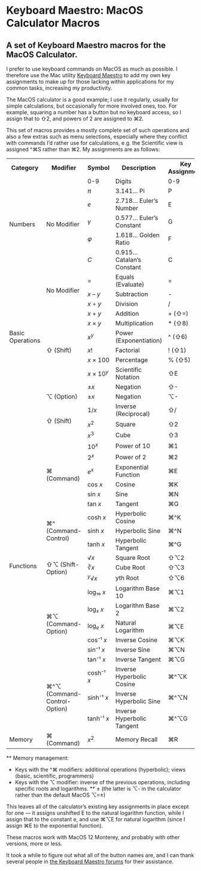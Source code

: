 # Keyboard Maestro: MacOS Calculator Macros
## A set of Keyboard Maestro macros for the MacOS Calculator.

I prefer to use keyboard commands on MacOS as much as possible. I therefore use the Mac utility [Keyboard Maestro](https://www.keyboardmaestro.com/main/) to add my own key assignments to make up for those lacking within applications for my common tasks, increasing my productivity.

The MacOS calculator is a good example; I use it regularly, usually for simple calculations, but occasionally for more involved ones, too. For example, squaring a number has a button but no keyboard access, so I assign that to ⇧2, and powers of 2 are assigned to ⌘2.

This set of macros provides a mostly complete set of such operations and also a few extras such as menu selections, especially where they conflict with commands I’d rather use for calculations, e.g. the Scientific view is assigned ^⌘S rather than ⌘2. My assignments are as follows: 

<table>
<tr><th> Category </th><th>  Modifier  </th><th> Symbol </th><th> Description </th><th> Key Assignment </th><th> Built-In </th></tr>
<tr><td rowspan=6> Numbers </td><td rowspan=6> No Modifier </td><td> 0-9 </td><td> Digits </td><td> 0-9 </td><td> Yes </td></tr>
<tr><td> <i>π</i> </td><td> 3.141… Pi                  </td><td>       P        </td><td>   Yes    </td></tr>
<tr><td> <i>e</i> </td><td> 2.718… Euler’s Number      </td><td>       E        </td><td>   No     </td></tr>
<tr><td> <i>γ</i> </td><td> 0.577… Euler’s Constant    </td><td>       G        </td><td>   No     </td></tr>
<tr><td> <i>φ</i> </td><td> 1.618… Golden Ratio        </td><td>       F        </td><td>   No     </td></tr>
<tr><td> <i>C</i> </td><td> 0.915… Catalan’s Constant  </td><td>       C        </td><td>   No     </td></tr>
<tr><td rowspan=11> Basic Operations </td><td rowspan=3> No Modifier </td><td>   = </td><td> Equals (Evaluate)   </td><td>    =     </td><td>   Yes    </td></tr>
<tr><td> <var>x</var> – <var>y</var>              </td><td> Subtraction            </td><td>     -     </td><td>   Yes    </td></tr>
<tr><td> <var>x</var> ÷ <var>y</var>              </td><td> Division               </td><td>     /     </td><td>   Yes    </td></tr>
<tr><td rowspan=7> ⇧ (Shift) </td><td> <var>x</var> + <var>y</var> </td><td> Addition </td><td> + (⇧=) </td><td> Yes </td></tr>
<tr><td> <var>x</var> × <var>y</var>              </td><td> Multiplication         </td><td>    * (⇧8) </td><td>   Yes    </td></tr>
<tr><td> <var>x</var><sup><var>y</var></sup>      </td><td> Power (Exponentiation) </td><td>    ^ (⇧6) </td><td>   Yes    </td></tr>
<tr><td> <var>x</var>!                            </td><td> Factorial              </td><td>    ! (⇧1) </td><td>   Yes    </td></tr>
<tr><td> <var>x</var> × 100                       </td><td> Percentage             </td><td>    % (⇧5) </td><td>   Yes    </td></tr>
<tr><td> <var>x</var> × 10<sup><var>y</var></sup> </td><td> Scientific Notation    </td><td>    ⇧E     </td><td>   Yes    </td></tr>
<tr><td> ±<var>x</var>                            </td><td> Negation               </td><td>    ⇧-     </td><td>   No    </td></tr>
<tr><td> ⌥ (Option) </td><td> ±<var>x</var>       </td><td> Negation               </td><td>    ⌥-     </td><td>   Yes    </td></tr>
<tr><td rowspan=24> Functions </td><td rowspan=3> ⇧ (Shift) </td><td> 1/<var>x</var> </td><td> Inverse (Reciprocal) </td><td> ⇧/ </td><td> No </td></tr>
<tr><td>  <var>x</var><sup>2</sup> </td><td> Square   </td><td>    ⇧2     </td><td>   No    </td></tr>
<tr><td> <var>x</var><sup>3</sup>            </td><td> Cube   </td><td>    ⇧3     </td><td>   No    </td></tr>
<tr><td rowspan=6> ⌘ (Command) </td><td> 10<sup><var>x</var></sup> </td><td> Power of 10 </td><td>    ⌘1     </td><td>   No    </td></tr>
<tr><td> 2<sup><var>x</var></sup> </td><td> Power of 2 </td><td>    ⌘2     </td><td>   No    </td></tr>
<tr><td> <i>e</i><sup><var>x</var></sup> </td><td> Exponential Function </td><td>    ⌘E     </td><td>   No    </td></tr>
<tr><td> cos <var>x</var> </td><td> Cosine   </td><td>    ⌘K     </td><td>   No    </td></tr>
<tr><td> sin <var>x</var> </td><td> Sine     </td><td>    ⌘N     </td><td>   No    </td></tr>
<tr><td> tan <var>x</var> </td><td> Tangent  </td><td>    ⌘G     </td><td>   No    </td></tr>
<tr><td rowspan=3> ⌘^ (Command-Control) </td><td> cosh <var>x</var> </td><td> Hyperbolic Cosine   </td><td>    ⌘^K     </td><td>   No    </td></tr>
<tr><td> sinh <var>x</var> </td><td> Hyperbolic Sine   </td><td>    ⌘^N     </td><td>   No    </td></tr>
<tr><td> tanh <var>x</var> </td><td> Hyperbolic Tangent   </td><td>    ⌘^G     </td><td>   No    </td></tr>
<tr><td rowspan=3> ⇧⌥ (Shift-Option) </td><td>  √<var>x</var> </td><td> Square Root   </td><td>    ⇧⌥2     </td><td>   No    </td></tr>
<tr><td> ∛<var>x</var>            </td><td> Cube Root   </td><td>    ⇧⌥3     </td><td>   No    </td></tr>
<tr><td> <sup><var>y</var></sup>√<var>x</var>            </td><td> yth Root   </td><td>    ⇧⌥6     </td><td>   No    </td></tr>
<tr><td rowspan=6> ⌘⌥ (Command-Option) </td><td> log₁₀ <var>x</var> </td><td> Logarithm Base 10 </td><td>    ⌘⌥1     </td><td>   No    </td></tr>
<tr><td> log₂ <var>x</var> </td><td> Logarithm Base 2 </td><td>    ⌘⌥2     </td><td>   No    </td></tr>
<tr><td> log<sub><i>e</i></sub> <var>x</var> </td><td> Natural Logarithm </td><td>    ⌘⌥E     </td><td>   No    </td></tr>
<tr><td> cos⁻¹ <var>x</var> </td><td> Inverse Cosine   </td><td>    ⌘⌥K     </td><td>   No    </td></tr>
<tr><td> sin⁻¹ <var>x</var> </td><td> Inverse Sine   </td><td>    ⌘⌥N     </td><td>   No    </td></tr>
<tr><td> tan⁻¹ <var>x</var> </td><td> Inverse Tangent   </td><td>    ⌘⌥G     </td><td>   No    </td></tr>
<tr><td rowspan=3> ⌘^⌥ (Command-Control-Option) </td><td> cosh⁻¹ <var>x</var> </td><td> Inverse Hyperbolic Cosine   </td><td>    ⌘^⌥K     </td><td>   No    </td></tr>
<tr><td> sinh⁻¹ <var>x</var> </td><td> Inverse Hyperbolic Sine   </td><td>    ⌘^⌥N     </td><td>   No    </td></tr>
<tr><td> tanh⁻¹ <var>x</var> </td><td> Inverse Hyperbolic Tangent   </td><td>    ⌘^⌥G     </td><td>   No    </td></tr>
<tr><td rowspan=1> Memory </td><td rowspan=1> ⌘ (Command) </td><td> <var>x</var><sup>2</sup> </td><td> Memory Recall </td><td> ⌘R </td><td>   No    </td></tr>
</table>


** Memory management:
* Keys with the ^⌘ modifiers: additional operations (hyperbolic); views (basic, scientific, programmers)
* Keys with the ⌥ modifier: inverse of the previous operations, including specific roots and logarithms.
** ± (the latter is ⌥- in the calculator rather than the default MacOS ⌥=±)

This leaves all of the calculator’s existing key assignments in place except for one — it assigns unshifted E to the natural logarithm function, while I assign that to the constant e, and use ⌘⌥E for natural logarithm (since I assign ⌘E to the exponential function).

These macros work with MacOS 12 Monterey, and probably with other versions, more or less.

It took a while to figure out what all of the button names are, and I can thank several people in [the Keyboard Maestro forums](https://forum.keyboardmaestro.com/t/km-macros-can-t-find-all-calculator-buttons/29859) for their assistance.
